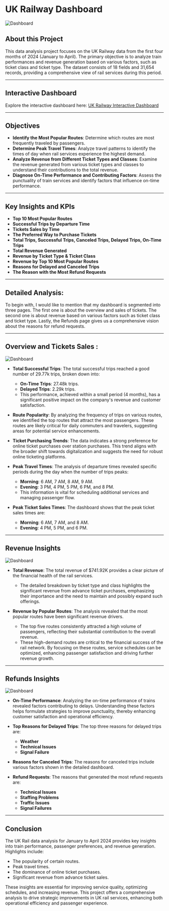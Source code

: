 # UK Railway Dashboard


![Dashboard](Dash-Imgs/Dashboard.png)



## About this Project
This data analysis project focuses on the UK Railway data from the first four months of 2024 (January to April).
The primary objective is to analyze train performances and revenue generation based on various factors, such as ticket class and ticket type.
The dataset consists of 18 fields and 31,654 records, providing a comprehensive view of rail services during this period.

---

## Interactive Dashboard

Explore the interactive dashboard here: [UK Railway Interactive Dashboard](https://public.tableau.com/views/UKRailwayDashboard/Dashboard1?:language=en-US&:sid=&:redirect=auth&:display_count=n&:origin=viz_share_link)

---

## Objectives

- **Identify the Most Popular Routes**: Determine which routes are most frequently traveled by passengers.
- **Determine Peak Travel Times**: Analyze travel patterns to identify the times of day when rail services experience the highest demand.
- **Analyze Revenue from Different Ticket Types and Classes**: Examine the revenue generated from various ticket types and classes to understand their contributions to the total revenue.
- **Diagnose On-Time Performance and Contributing Factors**: Assess the punctuality of train services and identify factors that influence on-time performance.

---

## Key Insights and KPIs

- **Top 10 Most Popular Routes**
- **Successful Trips by Departure Time**
- **Tickets Sales by Time**
- **The Preferred Way to Purchase Tickets**
- **Total Trips, Successful Trips, Canceled Trips, Delayed Trips, On-Time Trips**
- **Total Revenue Generated**
- **Revenue by Ticket Type & Ticket Class**
- **Revenue by Top 10 Most Popular Routes**
- **Reasons for Delayed and Canceled Trips**
- **The Reason with the Most Refund Requests**

---

## Detailed Analysis:

To begin with, I would like to mention that my dashboard is segmented into three pages. The first one is about the overview and sales of tickets.
The second one is about revenue based on various factors such as ticket class and ticket type. Lastly, the Refunds page gives us a comprehensive vision about the reasons for refund requests.

---

## Overview and Tickets Sales :

![Dashboard](Dash-Imgs/Dashboard.png)

- **Total Successful Trips**: The total successful trips reached a good number of 29.77k trips, broken down into:
  - **On-Time Trips**: 27.48k trips.
  - **Delayed Trips**: 2.29k trips. 
  - This performance, achieved within a small period (4 months), has a significant positive impact on the company's revenue and customer satisfaction.

- **Route Popularity**: By analyzing the frequency of trips on various routes, we identified the top routes that attract the most passengers. These routes are likely critical for daily commuters and travelers, suggesting areas for potential service enhancements.

- **Ticket Purchasing Trends**: The data indicates a strong preference for online ticket purchases over station purchases. This trend aligns with the broader shift towards digitalization and suggests the need for robust online ticketing platforms.

- **Peak Travel Times**: The analysis of departure times revealed specific periods during the day when the number of trips peaks:
  - **Morning**: 6 AM, 7 AM, 8 AM, 9 AM.
  - **Evening**: 3 PM, 4 PM, 5 PM, 6 PM, and 8 PM.
  - This information is vital for scheduling additional services and managing passenger flow.

- **Peak Ticket Sales Times**: The dashboard shows that the peak ticket sales times are:
  - **Morning**: 6 AM, 7 AM, and 8 AM.
  - **Evening**: 4 PM, 5 PM, and 6 PM.

---

## Revenue Insights

![Dashboard](Dash-Imgs/REVENUE.png)

- **Total Revenue**: The total revenue of $741.92K provides a clear picture of the financial health of the rail services. 
  - The detailed breakdown by ticket type and class highlights the significant revenue from advance ticket purchases, emphasizing their importance and the need to maintain and possibly expand such offerings.

- **Revenue by Popular Routes**: The analysis revealed that the most popular routes have been significant revenue drivers. 
  - The top five routes consistently attracted a high volume of passengers, reflecting their substantial contribution to the overall revenue. 
  - These high-demand routes are critical to the financial success of the rail network. By focusing on these routes, service schedules can be optimized, enhancing passenger satisfaction and driving further revenue growth.

---

## Refunds Insights

![Dashboard](Dash-Imgs/refunds.png)

- **On-Time Performance**: Analyzing the on-time performance of trains revealed factors contributing to delays. Understanding these factors helps formulate strategies to improve punctuality, thereby enhancing customer satisfaction and operational efficiency.

- **Top Reasons for Delayed Trips**: The top three reasons for delayed trips are:
  - **Weather**
  - **Technical Issues**
  - **Signal Failure**

- **Reasons for Canceled Trips**: The reasons for canceled trips include various factors shown in the detailed dashboard.

- **Refund Requests**: The reasons that generated the most refund requests are:
  - **Technical Issues**
  - **Staffing Problems**
  - **Traffic Issues**
  - **Signal Failures**

---

## Conclusion

The UK Rail data analysis for January to April 2024 provides key insights into train performance, passenger preferences, and revenue generation. Highlights include:
- The popularity of certain routes.
- Peak travel times.
- The dominance of online ticket purchases.
- Significant revenue from advance ticket sales.

These insights are essential for improving service quality, optimizing schedules, and increasing revenue. This project offers a comprehensive analysis to drive strategic improvements in UK rail services, enhancing both operational efficiency and passenger experience.
